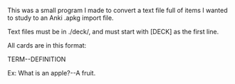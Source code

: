 This was a small program I made to convert a text file full of items I wanted to study to an Anki .apkg import file. 

Text files must be in ./deck/, and must start with [DECK] as the first line.

All cards are in this format:

TERM--DEFINITION

Ex: What is an apple?--A fruit.
